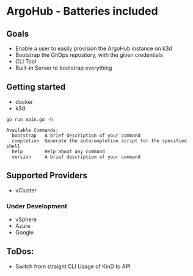 # ArgoHub - Batteries included

## Goals

- Enable a user to easily provision the ArgoHub instance on k3d
- Bootstrap the GitOps repository, with the given credentials
- CLI Tool
- Built-in Server to bootstrap everything

## Getting started

- docker
- k3d

```
go run main.go -h

Available Commands:
  bootstrap   A brief description of your command
  completion  Generate the autocompletion script for the specified shell
  help        Help about any command
  version     A brief description of your command
```

## Supported Providers

- vCluster

### Under Development
- vSphere
- Azure
- Google

## ToDos:

- Switch from straight CLI Usage of KinD to API